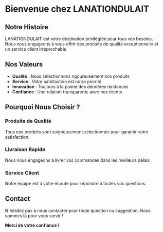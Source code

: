 # Bienvenue chez LANATIONDULAIT

## Notre Histoire

LANATIONDULAIT est votre destination privilégiée pour tous vos besoins. Nous nous engageons à vous offrir des produits de qualité exceptionnelle et un service client irréprochable.

## Nos Valeurs

- **Qualité** : Nous sélectionnons rigoureusement nos produits
- **Service** : Votre satisfaction est notre priorité
- **Innovation** : Toujours à la pointe des dernières tendances
- **Confiance** : Une relation transparente avec nos clients

## Pourquoi Nous Choisir ?

### Produits de Qualité
Tous nos produits sont soigneusement sélectionnés pour garantir votre satisfaction.

### Livraison Rapide
Nous nous engageons à livrer vos commandes dans les meilleurs délais.

### Service Client
Notre équipe est à votre écoute pour répondre à toutes vos questions.

## Contact

N'hésitez pas à nous contacter pour toute question ou suggestion. Nous sommes là pour vous servir !

**Merci de votre confiance !**